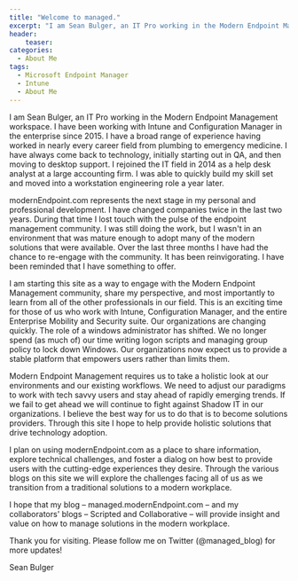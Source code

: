 ```yaml
---
title: "Welcome to managed."
excerpt: "I am Sean Bulger, an IT Pro working in the Modern Endpoint Management workspace."
header:
    teaser:
categories:
  - About Me
tags:
  - Microsoft Endpoint Manager
  - Intune
  - About Me
---
```

I am Sean Bulger, an IT Pro working in the Modern Endpoint Management workspace. I have been working with Intune and Configuration Manager in the enterprise since 2015. I have a broad range of experience having worked in nearly every career field from plumbing to emergency medicine. I have always come back to technology, initially starting out in QA, and then moving to desktop support. I rejoined the IT field in 2014 as a help desk analyst at a large accounting firm. I was able to quickly build my skill set and moved into a workstation engineering role a year later.

modernEndpoint.com represents the next stage in my personal and professional development. I have changed companies twice in the last two years. During that time I lost touch with the pulse of the endpoint management community. I was still doing the work, but I wasn't in an environment that was mature enough to adopt many of the modern solutions that were available. Over the last three months I have had the chance to re-engage with the community. It has been reinvigorating. I have been reminded that I have something to offer.

I am starting this site as a way to engage with the Modern Endpoint Management community, share my perspective, and most importantly to learn from all of the other professionals in our field. This is an exciting time for those of us who work with Intune, Configuration Manager, and the entire Enterprise Mobility and Security suite. Our organizations are changing quickly. The role of a windows administrator has shifted. We no longer spend (as much of) our time writing logon scripts and managing group policy to lock down Windows. Our organizations now expect us to provide a stable platform that empowers users rather than limits them.

Modern Endpoint Management requires us to take a holistic look at our environments and our existing workflows. We need to adjust our paradigms to work with tech savvy users and stay ahead of rapidly emerging trends. If we fail to get ahead we will continue to fight against Shadow IT in our organizations. I believe the best way for us to do that is to become solutions providers. Through this site I hope to help provide holistic solutions that drive technology adoption.

I plan on using modernEndpoint.com as a place to share information, explore technical challenges, and foster a dialog on how best to provide users with the cutting-edge experiences they desire. Through the various blogs on this site we will explore the challenges facing all of us as we transition from a traditional solutions to a modern workplace.

I hope that my blog – managed.modernEndpoint.com – and my collaborators' blogs – Scripted and Collaborative – will provide insight and value on how to manage solutions in the modern workplace.

Thank you for visiting. Please follow me on Twitter (@managed_blog) for more updates!

Sean Bulger